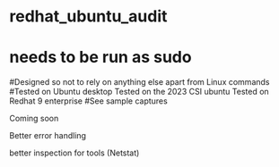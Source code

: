 # redhat_ubuntu_audit
# needs to be run as sudo
#Designed so not to rely on anything else apart from Linux commands 
#Tested on Ubuntu desktop
Tested on the 2023 CSI ubuntu
Tested on Redhat 9 enterprise
#See sample captures



Coming soon

Better error handling

better inspection for tools (Netstat)

